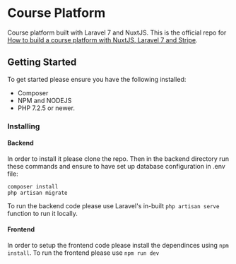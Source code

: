 # Course Platform

Course platform built with Laravel 7 and NuxtJS. This is the official repo for [How to build a course platform with NuxtJS, Laravel 7 and Stripe](https://www.youtube.com/watch?v=xS4Om2ZSu2o&list=PLjCZ5YN4Hlacehn798-qep4yXDcL4oF-x).

## Getting Started
To get started please ensure you have the following installed:

- Composer
- NPM and NODEJS
- PHP 7.2.5 or newer.

### Installing

#### Backend
In order to install it please clone the repo. Then in the backend directory run these commands and ensure to have set up database configuration in .env file:

```
composer install
php artisan migrate
```

To run the backend code please use Laravel's in-built ``php artisan serve`` function to run it locally.

#### Frontend

In order to setup the frontend code please install the dependinces using ``npm install``. To run the frontend please use ``npm run dev``